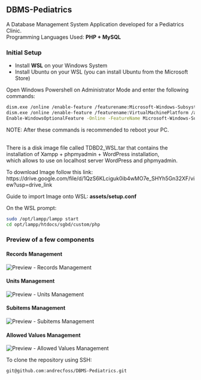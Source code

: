 ## DBMS-Pediatrics

A Database Management System Application developed for a Pediatrics Clinic. <br>
Programming Languages Used: <strong>PHP + MySQL</strong>

### Initial Setup
<ul>
  <li>Install <b>WSL</b> on your Windows System</li>
  <li>Install Ubuntu on your WSL (you can install Ubuntu from the Microsoft Store)</li>
</ul>

Open Windows Powershell on Administrator Mode and enter the following commands:
```bash
dism.exe /online /enable-feature /featurename:Microsoft-Windows-Subsystem-Linux /all /norestart
dism.exe /online /enable-feature /featurename:VirtualMachinePlatform /all /norestart
Enable-WindowsOptionalFeature -Online -FeatureName Microsoft-Windows-Subsystem-Linux
```
NOTE: After these commands is recommended to reboot your PC. <br> <br>

There is a disk image file called TDBD2_WSL.tar that contains the installation of Xampp + phpmyadmin + WordPress installation, <br> which allows to use on localhost server WordPress and phpmyadmin.
<p>To download Image follow this link: https://drive.google.com/file/d/1QzS6KLciguk0ib4wMO7e_SHYh5Gn32XF/view?usp=drive_link</p>

Guide to import Image onto WSL: <strong>assets/setup.conf</strong>

On the WSL prompt:
```bash
sudo /opt/lampp/lampp start
cd opt/lampp/htdocs/sgbd/custom/php
```

### Preview of a few components

#### Records Management
![Preview - Records Management](https://github.com/andrecfoss/DBMS-Pediatrics/assets/134842813/b4de3bc3-3760-4e3c-9e30-f5956c3bfbba)

#### Units Management
![Preview - Units Management](https://github.com/andrecfoss/DBMS-Pediatrics/assets/134842813/f87daba5-44ff-45a5-82ed-dcdc4596da9a)

#### Subitems Management
![Preview - Subitems Management](https://github.com/andrecfoss/DBMS-Pediatrics/assets/134842813/c173f257-24ae-4610-9b97-3d56abbf223a)

#### Allowed Values Management
![Preview - Allowed Values Management](https://github.com/andrecfoss/DBMS-Pediatrics/assets/134842813/1255b95d-4f79-4e2b-b7b2-a729e79649c9)


<p>To clone the repository using SSH:</p>

```bash
git@github.com:andrecfoss/DBMS-Pediatrics.git
